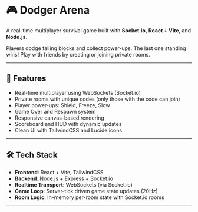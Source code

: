 # 🎮 Dodger Arena

A real-time multiplayer survival game built with **Socket.io**, **React + Vite**, and **Node.js**.

Players dodge falling blocks and collect power-ups. The last one standing wins! Play with friends by creating or joining private rooms.

---

## 🚀 Features

- Real-time multiplayer using WebSockets (Socket.io)
- Private rooms with unique codes (only those with the code can join)
- Player power-ups: Shield, Freeze, Slow
- Game Over and Respawn system
- Responsive canvas-based rendering
- Scoreboard and HUD with dynamic updates
- Clean UI with TailwindCSS and Lucide icons

---

## 🛠️ Tech Stack

- **Frontend**: React + Vite, TailwindCSS
- **Backend**: Node.js + Express + Socket.io
- **Realtime Transport**: WebSockets (via Socket.io)
- **Game Loop**: Server-tick driven game state updates (20Hz)
- **Room Logic**: In-memory per-room state with Socket.io rooms

---
